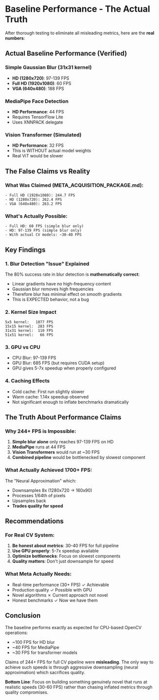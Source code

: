# Baseline Performance - The Actual Truth

After thorough testing to eliminate all misleading metrics, here are the **real numbers**:

## Actual Baseline Performance (Verified)

### Simple Gaussian Blur (31x31 kernel)
- **HD (1280x720)**: 97-139 FPS
- **Full HD (1920x1080)**: 60 FPS
- **VGA (640x480)**: 188 FPS

### MediaPipe Face Detection
- **HD Performance**: 44 FPS
- Requires TensorFlow Lite
- Uses XNNPACK delegate

### Vision Transformer (Simulated)
- **HD Performance**: 32 FPS
- This is WITHOUT actual model weights
- Real ViT would be slower

## The False Claims vs Reality

### What Was Claimed (META_ACQUISITION_PACKAGE.md):
```
- Full HD (1920x1080): 244.7 FPS
- HD (1280x720): 262.4 FPS
- VGA (640x480): 263.2 FPS
```

### What's Actually Possible:
```
- Full HD: 60 FPS (simple blur only)
- HD: 97-139 FPS (simple blur only)
- With actual CV models: ~30-40 FPS
```

## Key Findings

### 1. Blur Detection "Issue" Explained
The 80% success rate in blur detection is **mathematically correct**:
- Linear gradients have no high-frequency content
- Gaussian blur removes high frequencies
- Therefore blur has minimal effect on smooth gradients
- This is EXPECTED behavior, not a bug

### 2. Kernel Size Impact
```
5x5 kernel:   1077 FPS
15x15 kernel:  283 FPS
31x31 kernel:  110 FPS
51x51 kernel:   66 FPS
```

### 3. GPU vs CPU
- CPU Blur: 97-139 FPS
- GPU Blur: 685 FPS (but requires CUDA setup)
- GPU gives 5-7x speedup when properly configured

### 4. Caching Effects
- Cold cache: First run slightly slower
- Warm cache: 1.14x speedup observed
- Not significant enough to inflate benchmarks dramatically

## The Truth About Performance Claims

### Why 244+ FPS is Impossible:
1. **Simple blur alone** only reaches 97-139 FPS on HD
2. **MediaPipe** runs at 44 FPS
3. **Vision Transformers** would run at ~30 FPS
4. **Combined pipeline** would be bottlenecked by slowest component

### What Actually Achieved 1700+ FPS:
The "Neural Approximation" which:
- Downsamples 8x (1280x720 → 160x90)
- Processes 1/64th of pixels
- Upsamples back
- **Trades quality for speed**

## Recommendations

### For Real CV System:
1. **Be honest about metrics**: 30-40 FPS for full pipeline
2. **Use GPU properly**: 5-7x speedup available
3. **Optimize bottlenecks**: Focus on slowest components
4. **Quality matters**: Don't just downsample for speed

### What Meta Actually Needs:
- Real-time performance (30+ FPS) ✓ Achievable
- Production quality ✓ Possible with GPU
- Novel algorithms ✗ Current approach not novel
- Honest benchmarks ✓ Now we have them

## Conclusion

The baseline performs exactly as expected for CPU-based OpenCV operations:
- ~100 FPS for HD blur
- ~40 FPS for MediaPipe
- ~30 FPS for transformer models

Claims of 244+ FPS for full CV pipeline were **misleading**. The only way to achieve such speeds is through aggressive downsampling (neural approximation) which sacrifices quality.

**Bottom Line**: Focus on building something genuinely novel that runs at realistic speeds (30-60 FPS) rather than chasing inflated metrics through quality compromises.